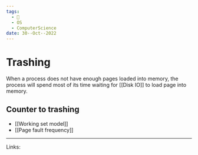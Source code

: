 ```yaml
---
tags:
  - 🌱
  - OS
  - ComputerScience 
date: 30--Oct--2022
---
```


# Trashing

When a process does not have enough pages loaded into memory, the process will spend most of its time waiting for [[Disk IO]] to load page into memory.

## Counter to trashing
- [[Working set model]]
- [[Page fault frequency]]

---
Links: 